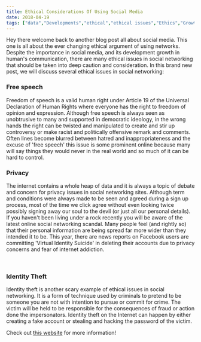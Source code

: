 ```yaml
---
title: Ethical Considerations Of Using Social Media
date: 2018-04-19
tags: ["data","Developments","ethical","ethical issues","Ethics","Growth","privacy of data","Protect Data","Protection","Security","social media","social media ethics"]
---
```


Hey there welcome back to another blog post all about social media. This one is all about the ever changing ethical argument of using networks. Despite the importance in social media, and its development growth in human's communication, there are many ethical issues in social networking that should be taken into deep caution and consideration. In this brand new post, we will discuss several ethical issues in social networking:

### Free speech

Freedom of speech is a valid human right under Article 19 of the Universal Declaration of Human Rights where everyone has the right to freedom of opinion and expression. Although free speech is always seen as unobtrusive to many and supported in democratic ideology, in the wrong hands the right can be twisted and manipulated to create and stir up controversy or make racist and politically offensive remark and comments. Often lines become blurred between hatred and inappropriateness and the excuse of 'free speech' this issue is some prominent online because many will say things they would never in the real world and so much of it can be hard to control.

### Privacy

The internet contains a whole heap of data and it is always a topic of debate and concern for privacy issues in social networking sites. Although term and conditions were always made to be seen and agreed during a sign up process, most of the time we click agree without even looking twice possibly signing away our soul to the devil (or just all our personal details).                                                                If you haven't been living under a rock recently you will be aware of the latest online social networking scandal. Many people feel (and rightly so) that their personal information are being spread far more wider than they intended it to be. This year, there are news reports on Facebook users are committing 'Virtual Identity Suicide' in deleting their accounts due to privacy concerns and fear of internet addiction.

&nbsp;

###  Identity Theft

Identity theft is another scary example of ethical issues in social networking. It is a form of technique used by criminals to pretend to be someone you are not with intention to pursue or commit for crime. The victim will be held to be responsible for the consequences of fraud or action done the impersonators. Identity theft on the Internet can happen by either creating a fake account or stealing and hacking the password of the victim.

Check out [this website](https://cariblogger.com/ethical-issues-in-social-networking/) for more information!
